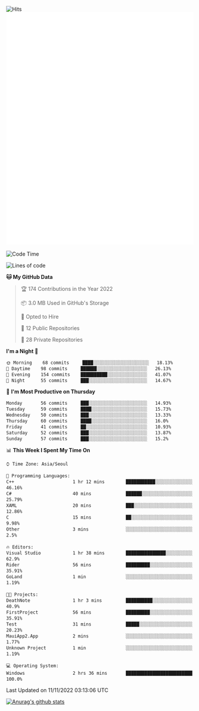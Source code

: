 ![Hits](https://hits.seeyoufarm.com/api/count/incr/badge.svg?url=https%3A%2F%2Fgithub.com%2Fkokose1234&count_bg=%2379C83D&title_bg=%23555555&icon=apple.svg&icon_color=%23E7E7E7&title=hits&edge_flat=false)
<br/>
![Metrics](https://github.com/kokose1234/kokose1234/blob/main/github-metrics.svg)

<!--START_SECTION:waka-->
![Code Time](http://img.shields.io/badge/Code%20Time-712%20hrs%2030%20mins-blue)

![Lines of code](https://img.shields.io/badge/From%20Hello%20World%20I%27ve%20Written-902%20Thousand%20lines%20of%20code-blue)

**🐱 My GitHub Data** 

> 🏆 174 Contributions in the Year 2022
 > 
> 📦 3.0 MB Used in GitHub's Storage 
 > 
> 💼 Opted to Hire
 > 
> 📜 12 Public Repositories 
 > 
> 🔑 28 Private Repositories  
 > 
**I'm a Night 🦉** 

```text
🌞 Morning    68 commits     ████░░░░░░░░░░░░░░░░░░░░░   18.13% 
🌆 Daytime    98 commits     ██████░░░░░░░░░░░░░░░░░░░   26.13% 
🌃 Evening    154 commits    ██████████░░░░░░░░░░░░░░░   41.07% 
🌙 Night      55 commits     ███░░░░░░░░░░░░░░░░░░░░░░   14.67%

```
📅 **I'm Most Productive on Thursday** 

```text
Monday       56 commits     ███░░░░░░░░░░░░░░░░░░░░░░   14.93% 
Tuesday      59 commits     ████░░░░░░░░░░░░░░░░░░░░░   15.73% 
Wednesday    50 commits     ███░░░░░░░░░░░░░░░░░░░░░░   13.33% 
Thursday     60 commits     ████░░░░░░░░░░░░░░░░░░░░░   16.0% 
Friday       41 commits     ██░░░░░░░░░░░░░░░░░░░░░░░   10.93% 
Saturday     52 commits     ███░░░░░░░░░░░░░░░░░░░░░░   13.87% 
Sunday       57 commits     ███░░░░░░░░░░░░░░░░░░░░░░   15.2%

```


📊 **This Week I Spent My Time On** 

```text
⌚︎ Time Zone: Asia/Seoul

💬 Programming Languages: 
C++                      1 hr 12 mins        ███████████░░░░░░░░░░░░░░   46.16% 
C#                       40 mins             ██████░░░░░░░░░░░░░░░░░░░   25.79% 
XAML                     20 mins             ███░░░░░░░░░░░░░░░░░░░░░░   12.86% 
C                        15 mins             ██░░░░░░░░░░░░░░░░░░░░░░░   9.98% 
Other                    3 mins              ░░░░░░░░░░░░░░░░░░░░░░░░░   2.5%

🔥 Editors: 
Visual Studio            1 hr 38 mins        ███████████████░░░░░░░░░░   62.9% 
Rider                    56 mins             █████████░░░░░░░░░░░░░░░░   35.91% 
GoLand                   1 min               ░░░░░░░░░░░░░░░░░░░░░░░░░   1.19%

🐱‍💻 Projects: 
DeathNote                1 hr 3 mins         ██████████░░░░░░░░░░░░░░░   40.9% 
FirstProject             56 mins             █████████░░░░░░░░░░░░░░░░   35.91% 
Test                     31 mins             █████░░░░░░░░░░░░░░░░░░░░   20.23% 
MauiApp2.App             2 mins              ░░░░░░░░░░░░░░░░░░░░░░░░░   1.77% 
Unknown Project          1 min               ░░░░░░░░░░░░░░░░░░░░░░░░░   1.19%

💻 Operating System: 
Windows                  2 hrs 36 mins       █████████████████████████   100.0%

```


 Last Updated on 11/11/2022 03:13:06 UTC
<!--END_SECTION:waka-->

[![Anurag's github stats](https://github-readme-stats.vercel.app/api?username=kokose1234&theme=dracula)](https://github.com/anuraghazra/github-readme-stats)



	
